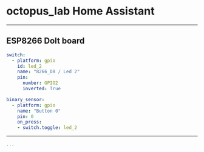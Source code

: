 # octopus_lab Home Assistant

---

## ESP8266 DoIt board

```yaml
switch:
  - platform: gpio
    id: led_2
    name: "8266_D8 / Led 2"
    pin: 
      number: GPIO2
      inverted: True

binary_sensor:
  - platform: gpio
    name: "Button 0"
    pin: 0
    on_press:
    - switch.toggle: led_2
```

---


```yaml
...
```